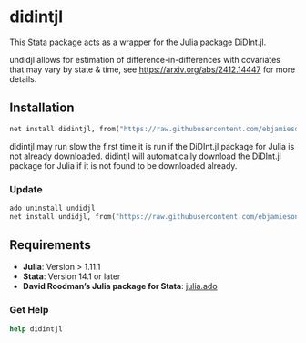 # didintjl
This Stata package acts as a wrapper for the Julia package DiDInt.jl. 

undidjl allows for estimation of difference-in-differences with covariates that may vary by state & time, see https://arxiv.org/abs/2412.14447 for more details.

## Installation 
```stata
net install didintjl, from("https://raw.githubusercontent.com/ebjamieson97/didintjl/main/")
```
didintjl may run slow the first time it is run if the DiDInt.jl package for Julia is not already downloaded. didintjl will automatically download the DiDInt.jl package for Julia if it is not found to be downloaded already.


### Update
```stata
ado uninstall undidjl
net install undidjl, from("https://raw.githubusercontent.com/ebjamieson97/didintjl/main/")
```

## Requirements
* **Julia**: Version > 1.11.1
* **Stata**: Version 14.1 or later
* **David Roodman’s Julia package for Stata**: [julia.ado](https://github.com/droodman/julia.ado)

### Get Help
```stata
help didintjl
```
